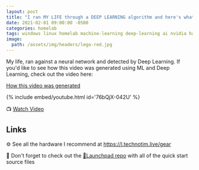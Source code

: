 ```yaml
---
layout: post
title: "I ran MY LIFE through a DEEP LEARNING algorithm and here's what came out..."
date: 2021-02-01 09:00:00 -0500
categories: homelab
tags: windows linux homelab machine-learning deep-learning ai nvidia hardware life
image:
  path: /assets/img/headers/lego-red.jpg
---
```


My life, ran against a neural network and detected by Deep Learning.  If you'd like to see how this video was generated using ML and Deep Learning, check out the video here:

[How this video was generated](https://www.youtube.com/watch?v=mDUa5sY4Jeo)

{% include embed/youtube.html id='76bQjX-042U' %}

📺 [Watch Video](https://www.youtube.com/watch?v=76bQjX-042U)

## Links

⚙️ See all the hardware I recommend at <https://l.technotim.live/gear>

🚀 Don't forget to check out the [🚀Launchpad repo](https://l.technotim.live/quick-start) with all of the quick start source files
